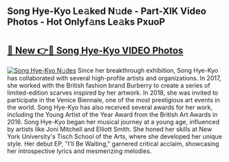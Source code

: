 ## Song Hye-Kyo Le𝚊ked N𝚞de - Part-XlK Video Photos - Hot Onlyf𝚊ns Le𝚊ks PxuoP

# <h2><a href="http://ac20045.deff.icu/?id=Song+Hye-Kyo">🔗 New 👉🔴 Song Hye-Kyo VIDEO Photos</a></h2>

[![Song Hye-Kyo N𝚞des](https://i.imgur.com/rIISA9y.gif)](http://ac20045.deff.icu/?id=Song+Hye-Kyo)
Since her breakthrough exhibition, Song Hye-Kyo has collaborated with several high-profile artists and organizations. In 2017, she worked with the British fashion brand Burberry to create a series of limited-edition scarves inspired by her artwork. In 2018, she was invited to participate in the Venice Biennale, one of the most prestigious art events in the world. Song Hye-Kyo has also received several awards for her work, including the Young Artist of the Year Award from the British Art Awards in 2016. Song Hye-Kyo began her musical journey at a young age, influenced by artists like Joni Mitchell and Elliott Smith. She honed her skills at New York University's Tisch School of the Arts, where she developed her unique style. Her debut EP, "I'll Be Waiting," garnered critical acclaim, showcasing her introspective lyrics and mesmerizing melodies.
